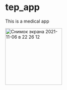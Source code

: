 # tep_app

This is a medical app



<img width="180" alt="Снимок экрана 2021-11-06 в 22 26 12" src="https://user-images.githubusercontent.com/80413744/140618426-639bab3d-a0b1-44e6-b7ca-15ec7da291b2.png">
